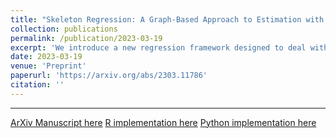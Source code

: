 ```yaml
---
title: "Skeleton Regression: A Graph-Based Approach to Estimation with Manifold Structure"
collection: publications
permalink: /publication/2023-03-19
excerpt: 'We introduce a new regression framework designed to deal with large-scale, complex data that lies around a low-dimensional manifold. Our approach first constructs a graph representation, referred to as the skeleton, to capture the underlying geometric structure. We then define metrics on the skeleton graph and apply nonparametric regression techniques, along with feature transformations based on the graph, to estimate the regression function. In addition to the included nonparametric methods, we also discuss the limitations of some nonparametric regressors with respect to the general metric space such as the skeleton graph. The proposed regression framework allows us to bypass the curse of dimensionality and provides additional advantages that it can handle the union of multiple manifolds and is robust to additive noise and noisy observations. We provide statistical guarantees for the proposed method and demonstrate its effectiveness through simulations and real data examples.'
date: 2023-03-19
venue: 'Preprint'
paperurl: 'https://arxiv.org/abs/2303.11786'
citation: ''
---
```


---

[ArXiv Manuscript here](https://arxiv.org/abs/2303.11786)
[R implementation here](https://github.com/JerryBubble/skeletonMethods)
[Python implementation here](https://pypi.org/project/skeleton-methods/)